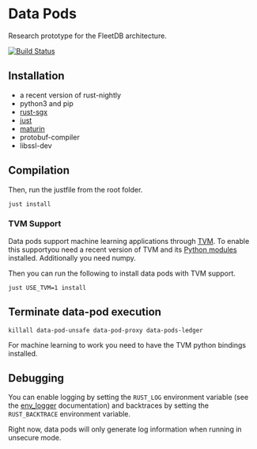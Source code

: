 # Data Pods
Research prototype for the FleetDB architecture.

[![Build Status](https://travis-ci.com/kaimast/data-pods.svg?token=8nNhnZqBJD8ys1A271z4&branch=master)](https://travis-ci.com/kaimast/data-pods)

## Installation
* a recent version of rust-nightly
* python3 and pip
* [rust-sgx](https://github.com/fortanix/rust-sgx)
* [just](https://github.com/casey/just)
* [maturin](https://github.com/PyO3/maturin)
* protobuf-compiler
* libssl-dev

## Compilation
Then, run the justfile from the root folder.
```
just install
```

### TVM Support

Data pods support machine learning applications through [TVM](https://github.com/apache/tvm).
To enable this supportyou need a recent version of TVM and its [Python modules](https://tvm.apache.org/docs/install/from_source.html#python-package-installation) installed. Additionally you need numpy.

Then you can run the following to install data pods with TVM support.
```
just USE_TVM=1 install
```

## Terminate data-pod execution
```
killall data-pod-unsafe data-pod-proxy data-pods-ledger
```

For machine learning to work you need to have the TVM python bindings installed.

## Debugging
You can enable logging by setting the `RUST_LOG` environment variable (see the [env_logger](https://docs.rs/env_logger/latest/env_logger/) documentation) and backtraces by setting the `RUST_BACKTRACE` environment variable.

Right now, data pods will only generate log information when running in unsecure mode.

